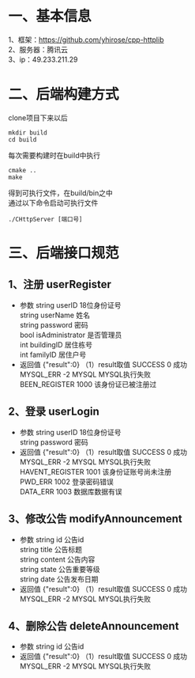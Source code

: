 # 一、基本信息
1、框架：https://github.com/yhirose/cpp-httplib <br>
2、服务器：腾讯云<br>
3、ip：49.233.211.29<br>

# 二、后端构建方式
clone项目下来以后 <br>
```
mkdir build
cd build
```

每次需要构建时在build中执行 <br>
```
cmake ..
make
```

得到可执行文件，在build/bin之中 <br>
通过以下命令启动可执行文件
```
./CHttpServer [端口号]
```

# 三、后端接口规范
## 1、注册 userRegister
+ 参数
string userID           18位身份证号 <br>
string userName         姓名 <br>
string password         密码 <br>
bool isAdministrator    是否管理员 <br>
int buildingID          居住栋号 <br>
int familyID            居住户号 <br>
+ 返回值   {"result":0} 
（1）result取值
SUCCESS 0               成功 <br>
MYSQL_ERR -2 MYSQL      MYSQL执行失败 <br>
BEEN_REGISTER 1000      该身份证已被注册过 <br>

## 2、登录 userLogin
+ 参数 
string userID           18位身份证号 <br>
string password         密码 <br>
+ 返回值   {"result":0}
（1）result取值
SUCCESS 0               成功 <br>
MYSQL_ERR -2 MYSQL      MYSQL执行失败 <br>
HAVENT_REGISTER 1001    该身份证账号尚未注册 <br>
PWD_ERR 1002            登录密码错误 <br>
DATA_ERR 1003           数据库数据有误 <br>

## 3、修改公告  modifyAnnouncement
+ 参数
string id               公告id  
string title            公告标题  
string content          公告内容  
string state            公告重要等级    
string date             公告发布日期  
+ 返回值    {"result":0}
（1）result取值
SUCCESS 0               成功 <br>
MYSQL_ERR -2 MYSQL      MYSQL执行失败 <br>

## 4、删除公告  deleteAnnouncement
+ 参数
string id               公告id 
+ 返回值    {"result":0}
（1）result取值
SUCCESS 0               成功 <br>
MYSQL_ERR -2 MYSQL      MYSQL执行失败 <br>